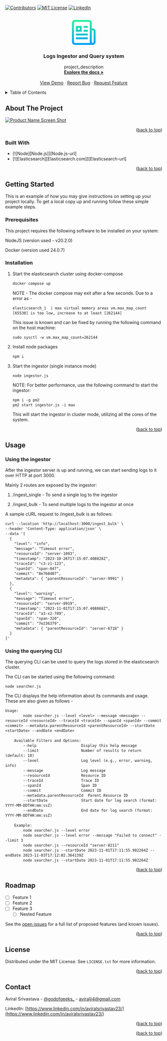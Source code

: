 <!-- Improved compatibility of back to top link: See: https://github.com/othneildrew/Best-README-Template/pull/73 -->
<a name="readme-top"></a>
<!--
*** Thanks for checking out the Best-README-Template. If you have a suggestion
*** that would make this better, please fork the repo and create a pull request
*** or simply open an issue with the tag "enhancement".
*** Don't forget to give the project a star!
*** Thanks again! Now go create something AMAZING! :D
-->



<!-- PROJECT SHIELDS -->
<!--
*** I'm using markdown "reference style" links for readability.
*** Reference links are enclosed in brackets [ ] instead of parentheses ( ).
*** See the bottom of this document for the declaration of the reference variables
*** for contributors-url, forks-url, etc. This is an optional, concise syntax you may use.
*** https://www.markdownguide.org/basic-syntax/#reference-style-links
-->
[![Contributors][contributors-shield]][contributors-url]
[![MIT License][license-shield]][license-url]
[![LinkedIn][linkedin-shield]][linkedin-url]



<!-- PROJECT LOGO -->
<br />
<div align="center">
  <a href="https://github.com/github_username/repo_name">
    <img src="images/logo.png" alt="Logo" width="80" height="80">
  </a>

<h3 align="center">Logs Ingestor and Query system</h3>

  <p align="center">
    project_description
    <br />
    <a href="https://github.com/github_username/repo_name"><strong>Explore the docs »</strong></a>
    <br />
    <br />
    <a href="https://github.com/github_username/repo_name">View Demo</a>
    ·
    <a href="https://github.com/github_username/repo_name/issues">Report Bug</a>
    ·
    <a href="https://github.com/github_username/repo_name/issues">Request Feature</a>
  </p>
</div>



<!-- TABLE OF CONTENTS -->
<details>
  <summary>Table of Contents</summary>
  <ol>
    <li>
      <a href="#about-the-project">About The Project</a>
      <ul>
        <li><a href="#built-with">Built With</a></li>
      </ul>
    </li>
    <li>
      <a href="#getting-started">Getting Started</a>
      <ul>
        <li><a href="#prerequisites">Prerequisites</a></li>
        <li><a href="#installation">Installation</a></li>
      </ul>
    </li>
    <li><a href="#usage">Usage</a></li>
    <li><a href="#roadmap">Roadmap</a></li>
    <li><a href="#contributing">Contributing</a></li>
    <li><a href="#license">License</a></li>
    <li><a href="#contact">Contact</a></li>
    <li><a href="#acknowledgments">Acknowledgments</a></li>
  </ol>
</details>



<!-- ABOUT THE PROJECT -->
## About The Project

[![Product Name Screen Shot][product-screenshot]](https://example.com)


<p align="right">(<a href="#readme-top">back to top</a>)</p>



### Built With

* [![Node][Node.js]][Node.js-url]
* [![Elasticsearch][Elasticsearch.com]][Elasticsearch-url]

<p align="right">(<a href="#readme-top">back to top</a>)</p>



<!-- GETTING STARTED -->
## Getting Started

This is an example of how you may give instructions on setting up your project locally.
To get a local copy up and running follow these simple example steps.

### Prerequisites

This project requires the following software to be installed on your system:

NodeJS (version used - v20.2.0)

Docker (version used 24.0.7)

### Installation

1. Start the elasticsearch cluster using docker-compose
   ```sh
   docker compose up
   ```

    NOTE - The docker compose may exit after a few seconds. Due to a error as -
    ```
    elasticsearch_1  | max virtual memory areas vm.max_map_count [65530] is too low, increase to at least [262144]
    ```
    
    This issue is known and can be fixed by running the following command on the host machine:
    
    ```
    sudo sysctl -w vm.max_map_count=262144
    ```

2. Install node packages
   ```sh
   npm i
   ```

3. Start the ingestor (single instance mode)
   ```sh
   node ingestor.js
   ```

   NOTE: For better performance, use the following command to start the ingestor:
   ```
   npm i -g pm2
   pm2 start ingestor.js -i max
    ```

    This will start the ingestor in cluster mode, utilizing all the cores of the system.


<p align="right">(<a href="#readme-top">back to top</a>)</p>



<!-- USAGE EXAMPLES -->
## Usage

### Using the ingestor

After the ingestor server is up and running, we can start sending logs to it over HTTP at port 3000.

Mainly 2 routes are exposed by the ingestor:

1. /ingest_single - To send a single log to the ingestor

2. /ingest_bulk - To send multiple logs to the ingestor at once

A sample cURL request to /ingest_bulk is as follows:
```
curl --location 'http://localhost:3000/ingest_bulk' \
--header 'Content-Type: application/json' \
--data '[
  {
    "level": "info",
    "message": "Timeout error",
    "resourceId": "server-1093",
    "timestamp": "2023-10-26T17:15:07.408828Z",
    "traceId": "c3-z1-123",
    "spanId": "span-847",
    "commit": "8e768407",
    "metadata": { "parentResourceId": "server-9991" }
  },
  {
    "level": "warning",
    "message": "Timeout error",
    "resourceId": "server-8919",
    "timestamp": "2023-11-01T17:15:07.408868Z",
    "traceId": "a3-x2-789",
    "spanId": "span-320",
    "commit": "7e236379",
    "metadata": { "parentResourceId": "server-6718" }
  }
]'
```

### Using the querying CLI

The querying CLI can be used to query the logs stored in the elasticsearch cluster.

The CLI can be started using the following command:
```
node searcher.js
```

The CLI displays the help information about its commands and usage. These are also given as follows - 

```
Usage:
        node searcher.js --level <level> --message <message> --resourceId <resourceId> --traceId <traceId> --spanId <spanId> --commit <commit> --metadata.parentResourceId <parentResourceId> --startDate <startDate> --endDate <endDate>

    Available Filters and Options:
        --help                    Display this help message
        --limit                   Number of results to return (default: 10)
        --level                   Log level (e.g., error, warning, info)
        --message                 Log message
        --resourceId              Resource ID
        --traceId                 Trace ID
        --spanId                  Span ID
        --commit                  Commit ID
        --metadata.parentResourceId  Parent Resource ID
        --startDate               Start date for log search (format: YYYY-MM-DDTHH:mm:ssZ)
        --endDate                 End date for log search (format: YYYY-MM-DDTHH:mm:ssZ)

    Example:
        node searcher.js --level error
        node searcher.js --level error --message "Failed to connect" --limit 3
        node searcher.js --resourceId "server-8211"
        node searcher.js --startDate 2023-11-01T17:11:55.982264Z --endDate 2023-11-03T17:12:02.364139Z
        node searcher.js --startDate 2023-11-01T17:11:55.982264Z
```

<p align="right">(<a href="#readme-top">back to top</a>)</p>



<!-- ROADMAP -->
## Roadmap

- [ ] Feature 1
- [ ] Feature 2
- [ ] Feature 3
    - [ ] Nested Feature

See the [open issues](https://github.com/github_username/repo_name/issues) for a full list of proposed features (and known issues).

<p align="right">(<a href="#readme-top">back to top</a>)</p>






<!-- LICENSE -->
## License

Distributed under the MIT License. See `LICENSE.txt` for more information.

<p align="right">(<a href="#readme-top">back to top</a>)</p>



<!-- CONTACT -->
## Contact

Aviral Srivastava - [@godofgeeks_](https://twitter.com/godofgeeks_) - aviralji4@gmail.com

LinkedIn: [https://www.linkedin.com/in/aviralsrivastav23/](https://www.linkedin.com/in/aviralsrivastav23/)

<p align="right">(<a href="#readme-top">back to top</a>)</p>




<p align="right">(<a href="#readme-top">back to top</a>)</p>



<!-- MARKDOWN LINKS & IMAGES -->
<!-- https://www.markdownguide.org/basic-syntax/#reference-style-links -->
[contributors-shield]: https://img.shields.io/github/contributors/github_username/repo_name.svg?style=for-the-badge
[contributors-url]: https://github.com/github_username/repo_name/graphs/contributors
[forks-shield]: https://img.shields.io/github/forks/github_username/repo_name.svg?style=for-the-badge
[forks-url]: https://github.com/github_username/repo_name/network/members
[stars-shield]: https://img.shields.io/github/stars/github_username/repo_name.svg?style=for-the-badge
[stars-url]: https://github.com/github_username/repo_name/stargazers
[issues-shield]: https://img.shields.io/github/issues/github_username/repo_name.svg?style=for-the-badge
[issues-url]: https://github.com/github_username/repo_name/issues
[license-shield]: https://img.shields.io/github/license/github_username/repo_name.svg?style=for-the-badge
[license-url]: https://github.com/github_username/repo_name/blob/master/LICENSE.txt
[linkedin-shield]: https://img.shields.io/badge/-LinkedIn-black.svg?style=for-the-badge&logo=linkedin&colorB=555
[linkedin-url]: https://linkedin.com/in/linkedin_username
[product-screenshot]: images/screenshot.png
[JQuery.com]: https://img.shields.io/badge/jQuery-0769AD?style=for-the-badge&logo=jquery&logoColor=white
[JQuery-url]: https://jquery.com 
